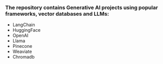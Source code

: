 ### The repository contains Generative AI projects using popular frameworks, vector databases and LLMs:
* LangChain
* HuggingFace
* OpenAI
* Llama
* Pinecone
* Weaviate
* Chromadb
